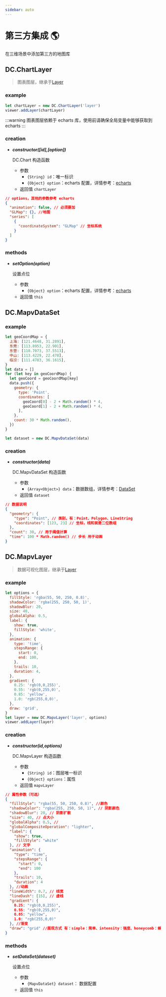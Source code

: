 ```yaml
---
sidebar: auto
---
```


# 第三方集成 🌎

在三维场景中添加第三方的地图库

## DC.ChartLayer

> 图表图层，继承于[Layer](../layer/#layer)

### example

```js
let chartLayer = new DC.ChartLayer('layer')
viewer.addLayer(chartLayer)
```

:::warning
图表图层依赖于 echarts 库，使用前请确保全局变量中能够获取到 echarts
:::

### creation

- **_constructor([id],[option])_**

  DC.Chart 构造函数

  - 参数
    - `{String} id`：唯一标识
    - `{Object} option`：echarts 配置，详情参考：[echarts](https://www.echartsjs.com/zh/option.html#title)
  - 返回值 `chartLayer`

```json
// options，其他的参数参考 echarts
{
  "animation": false, // 必须要加
  "GLMap": {}, //地图
  "series": [
    {
      "coordinateSystem": "GLMap" // 坐标系统
    }
  ]
}
```

### methods

- **_setOption(option)_**

  设置点位

  - 参数
    - `{Object} option`：echarts 配置，详情参考：[echarts](https://www.echartsjs.com/zh/option.html#title)
  - 返回值 `this`

## DC.MapvDataSet

### example

```js
let geoCoordMap = {
  上海: [121.4648, 31.2891],
  东莞: [113.8953, 22.901],
  东营: [118.7073, 37.5513],
  中山: [113.4229, 22.478],
  临汾: [111.4783, 36.1615],
}
let data = []
for (let key in geoCoordMap) {
  let geoCoord = geoCoordMap[key]
  data.push({
    geometry: {
      type: 'Point',
      coordinates: [
        geoCoord[0] - 2 + Math.random() * 4,
        geoCoord[1] - 2 + Math.random() * 4,
      ],
    },
    count: 30 * Math.random(),
  })
}

let dataset = new DC.MapvDataSet(data)
```

### creation

- **_constructor(data)_**

  DC.MapvDataSet 构造函数

  - 参数
    - `{Array<Object>} data`：数据数组，详情参考：[DataSet](https://github.com/huiyan-fe/mapv/blob/master/src/data/DataSet.md)
  - 返回值 `dataset`

```json
// 数据说明
{
  "geometry": {
    "type": "Point", // 类别，有：Point、Polygon、LineString
    "coordinates": [123, 23] // 坐标，线和面是二位数组
  },
  "count": 30, // 用于阈值计算
  "time": 100 * Math.random() // 步长 用于动画
}
```

## DC.MapvLayer

> 数据可视化图层，继承于[Layer](../layer/#layer)

### example

```js
let options = {
  fillStyle: 'rgba(55, 50, 250, 0.8)',
  shadowColor: 'rgba(255, 250, 50, 1)',
  shadowBlur: 20,
  size: 40,
  globalAlpha: 0.5,
  label: {
    show: true,
    fillStyle: 'white',
  },
  animation: {
    type: 'time',
    stepsRange: {
      start: 0,
      end: 100,
    },
    trails: 10,
    duration: 4,
  },
  gradient: {
    0.25: 'rgb(0,0,255)',
    0.55: 'rgb(0,255,0)',
    0.85: 'yellow',
    1.0: 'rgb(255,0,0)',
  },
  draw: 'grid',
}
let layer = new DC.MapvLayer('layer', options)
viewer.addLayer(layer)
```

### creation

- **_constructor(id,options)_**

  DC.MapvLayer 构造函数

  - 参数
    - `{String} id`：图层唯一标识
    - `{Object} options`：属性
  - 返回值 `mapvLayer`

```json
// 属性参数（可选）
{
  "fillStyle": "rgba(55, 50, 250, 0.8)", //颜色
  "shadowColor": "rgba(255, 250, 50, 1)", // 阴影颜色
  "shadowBlur": 20, // 阴影扩散
  "size": 40, // 点大小
  "globalAlpha": 0.5, //
  "globalCompositeOperation": "lighter",
  "label": {
    "show": true,
    "fillStyle": "white"
  }, // 文字
  "animation": {
    "type": "time",
    "stepsRange": {
      "start": 0,
      "end": 100
    },
    "trails": 10,
    "duration": 4
  }, //动画
  "lineWidth": 0.7, // 线宽
  "lineDash": [15], // 虚线
  "gradient": {
    0.25: "rgb(0,0,255)",
    0.55: "rgb(0,255,0)",
    0.85: "yellow",
    1.0: "rgb(255,0,0)"
  }, //渐变
  "draw": "grid" //展现方式 有：simple：简单、intensity：强度、honeycomb：蜂巢、grid：格子等
}
```

### methods

- **_setDataSet(dataset)_**

  设置点位

  - 参数
    - `{MapvDataSet} dataset`： 数据配置
  - 返回值 `this`
